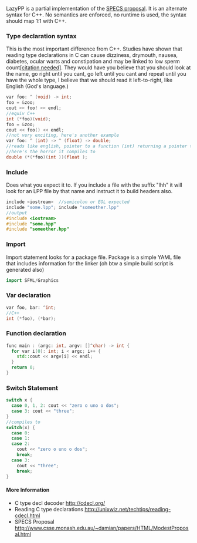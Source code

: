 LazyPP is a partial implementation of the [SPECS proposal](http://www.csse.monash.edu.au/~damian/papers/HTML/ModestProposal.html). It is an alternate syntax for C++. No semantics are enforced, no runtime is used, the syntax should map 1:1 with C++.

### Type declaration syntax
This is the most important difference from C++. Studies have shown that reading type declarations in C can cause dizziness, drymouth, nausea, diabetes, ocular warts and constipation and may be linked to low sperm count[[citation needed]](http://google.com). They would have you believe that you should look at the name, go right until you cant, go left until you cant and repeat until you have the whole type, I believe that we should read it left-to-right, like English (God's language.)
```c++
var foo: ^ (void) -> int;
foo = &zoo;
cout << foo! << endl;
//equiv C++
int (*foo)(void);
foo = &zoo;
cout << foo() << endl;
//not very exciting, here's another example
var foo: ^ (int) -> ^ (float) -> double;
//reads like english, pointer to a function (int) returning a pointer to a function (float) returning double
//here's the horror it compiles to
double (*(*foo)(int ))(float );
```
### Include
Does what you expect it to. If you include a file with the suffix "lhh" it will look for an LPP file by that name and instruct it to build headers also.
```c++
include <iostream>  //semicolon or EOL expected
include "some.lpp"; include "someother.lpp"
//output
#include <iostream>
#include "some.hpp"
#include "someother.hpp"
```
### Import
Import statement looks for a package file. Package is a simple YAML file that includes information for the linker (oh btw a simple build script is generated also)
```c++
import SFML/Graphics
```
### Var declaration
```c++
var foo, bar: ^int;
//C++
int (*foo), (*bar);
```
### Function declaration
```c++
func main : (argc: int, argv: []^char) -> int {
  for var i(0): int; i < argc; i++ {
    std::cout << argv[i] << endl;
  }
  return 0;
}
```
### Switch Statement
```c++
switch x {
  case 0, 1, 2: cout << "zero o uno o dos";
  case 3: cout << "three";
}
//compiles to
switch(x) {
  case 0:
  case 1:
  case 2:
    cout << "zero o uno o dos";
    break;
  case 3:
    cout << "three";
    break;
}
```

#### More Information
* C type decl decoder http://cdecl.org/
* Reading C type declarations http://unixwiz.net/techtips/reading-cdecl.html
* SPECS Proposal http://www.csse.monash.edu.au/~damian/papers/HTML/ModestProposal.html